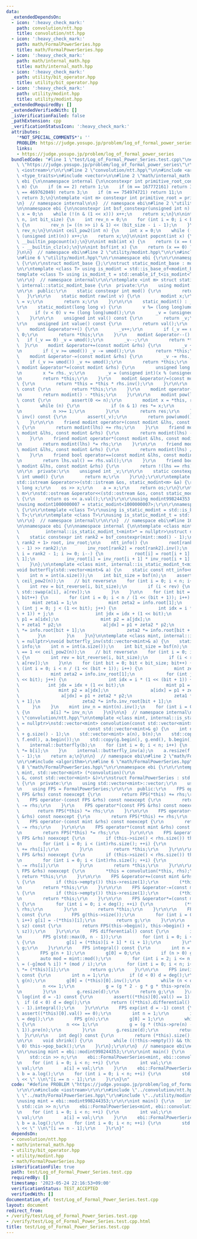 ```yaml
---
data:
  _extendedDependsOn:
  - icon: ':heavy_check_mark:'
    path: convolution/ntt.hpp
    title: convolution/ntt.hpp
  - icon: ':heavy_check_mark:'
    path: math/FormalPowerSeries.hpp
    title: math/FormalPowerSeries.hpp
  - icon: ':heavy_check_mark:'
    path: math/internal_math.hpp
    title: math/internal_math.hpp
  - icon: ':heavy_check_mark:'
    path: utility/bit_operator.hpp
    title: utility/bit_operator.hpp
  - icon: ':heavy_check_mark:'
    path: utility/modint.hpp
    title: utility/modint.hpp
  _extendedRequiredBy: []
  _extendedVerifiedWith: []
  _isVerificationFailed: false
  _pathExtension: cpp
  _verificationStatusIcon: ':heavy_check_mark:'
  attributes:
    '*NOT_SPECIAL_COMMENTS*': ''
    PROBLEM: https://judge.yosupo.jp/problem/log_of_formal_power_series
    links:
    - https://judge.yosupo.jp/problem/log_of_formal_power_series
  bundledCode: "#line 1 \"test/Log_of_Formal_Power_Series.test.cpp\"\n#define PROBLEM\
    \ \"https://judge.yosupo.jp/problem/log_of_formal_power_series\"\r\n\r\n#include\
    \ <iostream>\r\n\r\n#line 2 \"convolution/ntt.hpp\"\n\n#include <array>\n#include\
    \ <type_traits>\n#include <vector>\n\n#line 2 \"math/internal_math.hpp\"\n\nnamespace\
    \ ebi {\n\nnamespace internal {\n\nconstexpr int primitive_root_constexpr(int\
    \ m) {\n    if (m == 2) return 1;\n    if (m == 167772161) return 3;\n    if (m\
    \ == 469762049) return 3;\n    if (m == 754974721) return 11;\n    if (m == 998244353)\
    \ return 3;\n}\ntemplate <int m> constexpr int primitive_root = primitive_root_constexpr(m);\n\
    \n}  // namespace internal\n\n}  // namespace ebi\n#line 2 \"utility/bit_operator.hpp\"\
    \n\nnamespace ebi {\n\nconstexpr int bsf_constexpr(unsigned int n) {\n    int\
    \ x = 0;\n    while (!(n & (1 << x))) x++;\n    return x;\n}\n\nint bit_reverse(int\
    \ n, int bit_size) {\n    int rev_n = 0;\n    for (int i = 0; i < bit_size; i++)\
    \ {\n        rev_n |= ((n >> i) & 1) << (bit_size - i - 1);\n    }\n    return\
    \ rev_n;\n}\n\nint ceil_pow2(int n) {\n    int x = 0;\n    while ((1U << x) <\
    \ (unsigned int)(n)) x++;\n    return x;\n}\n\nint popcnt(int x) {\n    return\
    \ __builtin_popcount(x);\n}\n\nint msb(int x) {\n    return (x == 0) ? -1 : 31\
    \ - __builtin_clz(x);\n}\n\nint bsf(int x) {\n    return (x == 0) ? -1 : __builtin_ctz(x);\n\
    }\n\n}  // namespace ebi\n#line 2 \"utility/modint.hpp\"\n\r\n#include <cassert>\r\
    \n#line 6 \"utility/modint.hpp\"\n\r\nnamespace ebi {\r\n\r\nnamespace internal\
    \ {\r\n\r\nstruct modint_base {};\r\nstruct static_modint_base : modint_base {};\r\
    \n\r\ntemplate <class T> using is_modint = std::is_base_of<modint_base, T>;\r\n\
    template <class T> using is_modint_t = std::enable_if_t<is_modint<T>::value>;\r\
    \n\r\n}  // namespace internal\r\n\r\ntemplate <int m> struct static_modint :\
    \ internal::static_modint_base {\r\n  private:\r\n    using modint = static_modint;\r\
    \n\r\n  public:\r\n    static constexpr int mod() {\r\n        return m;\r\n \
    \   }\r\n\r\n    static modint raw(int v) {\r\n        modint x;\r\n        x._v\
    \ = v;\r\n        return x;\r\n    }\r\n\r\n    static_modint() : _v(0) {}\r\n\
    \r\n    static_modint(long long v) {\r\n        v %= (long long)umod();\r\n  \
    \      if (v < 0) v += (long long)umod();\r\n        _v = (unsigned int)v;\r\n\
    \    }\r\n\r\n    unsigned int val() const {\r\n        return _v;\r\n    }\r\n\
    \r\n    unsigned int value() const {\r\n        return val();\r\n    }\r\n\r\n\
    \    modint &operator++() {\r\n        _v++;\r\n        if (_v == umod()) _v =\
    \ 0;\r\n        return *this;\r\n    }\r\n    modint &operator--() {\r\n     \
    \   if (_v == 0) _v = umod();\r\n        _v--;\r\n        return *this;\r\n  \
    \  }\r\n    modint &operator+=(const modint &rhs) {\r\n        _v += rhs._v;\r\
    \n        if (_v >= umod()) _v -= umod();\r\n        return *this;\r\n    }\r\n\
    \    modint &operator-=(const modint &rhs) {\r\n        _v -= rhs._v;\r\n    \
    \    if (_v >= umod()) _v += umod();\r\n        return *this;\r\n    }\r\n   \
    \ modint &operator*=(const modint &rhs) {\r\n        unsigned long long x = _v;\r\
    \n        x *= rhs._v;\r\n        _v = (unsigned int)(x % (unsigned long long)umod());\r\
    \n        return *this;\r\n    }\r\n    modint &operator/=(const modint &rhs)\
    \ {\r\n        return *this = *this * rhs.inv();\r\n    }\r\n\r\n    modint operator+()\
    \ const {\r\n        return *this;\r\n    }\r\n    modint operator-() const {\r\
    \n        return modint() - *this;\r\n    }\r\n\r\n    modint pow(long long n)\
    \ const {\r\n        assert(0 <= n);\r\n        modint x = *this, res = 1;\r\n\
    \        while (n) {\r\n            if (n & 1) res *= x;\r\n            x *= x;\r\
    \n            n >>= 1;\r\n        }\r\n        return res;\r\n    }\r\n    modint\
    \ inv() const {\r\n        assert(_v);\r\n        return pow(umod() - 2);\r\n\
    \    }\r\n\r\n    friend modint operator+(const modint &lhs, const modint &rhs)\
    \ {\r\n        return modint(lhs) += rhs;\r\n    }\r\n    friend modint operator-(const\
    \ modint &lhs, const modint &rhs) {\r\n        return modint(lhs) -= rhs;\r\n\
    \    }\r\n    friend modint operator*(const modint &lhs, const modint &rhs) {\r\
    \n        return modint(lhs) *= rhs;\r\n    }\r\n\r\n    friend modint operator/(const\
    \ modint &lhs, const modint &rhs) {\r\n        return modint(lhs) /= rhs;\r\n\
    \    }\r\n    friend bool operator==(const modint &lhs, const modint &rhs) {\r\
    \n        return lhs.val() == rhs.val();\r\n    }\r\n    friend bool operator!=(const\
    \ modint &lhs, const modint &rhs) {\r\n        return !(lhs == rhs);\r\n    }\r\
    \n\r\n  private:\r\n    unsigned int _v;\r\n\r\n    static constexpr unsigned\
    \ int umod() {\r\n        return m;\r\n    }\r\n};\r\n\r\ntemplate <int m>\r\n\
    std::istream &operator>>(std::istream &os, static_modint<m> &a) {\r\n    long\
    \ long x;\r\n    os >> x;\r\n    a = x;\r\n    return os;\r\n}\r\ntemplate <int\
    \ m>\r\nstd::ostream &operator<<(std::ostream &os, const static_modint<m> &a)\
    \ {\r\n    return os << a.val();\r\n}\r\n\r\nusing modint998244353 = static_modint<998244353>;\r\
    \nusing modint1000000007 = static_modint<1000000007>;\r\n\r\nnamespace internal\
    \ {\r\n\r\ntemplate <class T>\r\nusing is_static_modint = std::is_base_of<internal::static_modint_base,\
    \ T>;\r\n\r\ntemplate <class T>\r\nusing is_static_modint_t = std::enable_if_t<is_static_modint<T>::value>;\r\
    \n\r\n}  // namespace internal\r\n\r\n}  // namespace ebi\n#line 10 \"convolution/ntt.hpp\"\
    \n\nnamespace ebi {\n\nnamespace internal {\n\ntemplate <class mint, int g = internal::primitive_root<mint::mod()>,\n\
    \          internal::is_static_modint_t<mint>* = nullptr>\nstruct ntt_info {\n\
    \    static constexpr int rank2 = bsf_constexpr(mint::mod() - 1);\n\n    std::array<mint,\
    \ rank2 + 1> root, inv_root;\n\n    ntt_info() {\n        root[rank2] = mint(g).pow((mint::mod()\
    \ - 1) >> rank2);\n        inv_root[rank2] = root[rank2].inv();\n        for (int\
    \ i = rank2 - 1; i >= 0; i--) {\n            root[i] = root[i + 1] * root[i +\
    \ 1];\n            inv_root[i] = inv_root[i + 1] * inv_root[i + 1];\n        }\n\
    \    }\n};\n\ntemplate <class mint, internal::is_static_modint_t<mint>* = nullptr>\n\
    void butterfly(std::vector<mint>& a) {\n    static const ntt_info<mint> info;\n\
    \    int n = int(a.size());\n    int bit_size = bsf(n);\n    assert(n == 1 <<\
    \ ceil_pow2(n));\n    // bit reverse\n    for (int i = 0; i < n; i++) {\n    \
    \    int rev = bit_reverse(i, bit_size);\n        if (i < rev) {\n           \
    \ std::swap(a[i], a[rev]);\n        }\n    }\n\n    for (int bit = 0; bit < bit_size;\
    \ bit++) {\n        for (int i = 0; i < n / (1 << (bit + 1)); i++) {\n       \
    \     mint zeta1 = 1;\n            mint zeta2 = info.root[1];\n            for\
    \ (int j = 0; j < (1 << bit); j++) {\n                int idx = i * (1 << (bit\
    \ + 1)) + j;\n                int jdx = idx + (1 << bit);\n                mint\
    \ p1 = a[idx];\n                mint p2 = a[jdx];\n                a[idx] = p1\
    \ + zeta1 * p2;\n                a[jdx] = p1 + zeta2 * p2;\n                zeta1\
    \ *= info.root[bit + 1];\n                zeta2 *= info.root[bit + 1];\n     \
    \       }\n        }\n    }\n}\n\ntemplate <class mint, internal::is_static_modint_t<mint>*\
    \ = nullptr>\nvoid butterfly_inv(std::vector<mint>& a) {\n    static const ntt_info<mint>\
    \ info;\n    int n = int(a.size());\n    int bit_size = bsf(n);\n    assert(n\
    \ == 1 << ceil_pow2(n));\n    // bit reverse\n    for (int i = 0; i < n; i++)\
    \ {\n        int rev = bit_reverse(i, bit_size);\n        if (i < rev) std::swap(a[i],\
    \ a[rev]);\n    }\n\n    for (int bit = 0; bit < bit_size; bit++) {\n        for\
    \ (int i = 0; i < n / (1 << (bit + 1)); i++) {\n            mint zeta1 = 1;\n\
    \            mint zeta2 = info.inv_root[1];\n            for (int j = 0; j < (1\
    \ << bit); j++) {\n                int idx = i * (1 << (bit + 1)) + j;\n     \
    \           int jdx = idx + (1 << bit);\n                mint p1 = a[idx];\n \
    \               mint p2 = a[jdx];\n                a[idx] = p1 + zeta1 * p2;\n\
    \                a[jdx] = p1 + zeta2 * p2;\n                zeta1 *= info.inv_root[bit\
    \ + 1];\n                zeta2 *= info.inv_root[bit + 1];\n            }\n   \
    \     }\n    }\n    mint inv_n = mint(n).inv();\n    for (int i = 0; i < n; i++)\
    \ {\n        a[i] *= inv_n;\n    }\n}\n\n}  // namespace internal\n\n#line 101\
    \ \"convolution/ntt.hpp\"\n\ntemplate <class mint, internal::is_static_modint_t<mint>*\
    \ = nullptr>\nstd::vector<mint> convolution(const std::vector<mint>& f,\n    \
    \                          const std::vector<mint>& g) {\n    int n = 1 << ceil_pow2(f.size()\
    \ + g.size() - 1);\n    std::vector<mint> a(n), b(n);\n    std::copy(f.begin(),\
    \ f.end(), a.begin());\n    std::copy(g.begin(), g.end(), b.begin());\n    internal::butterfly(a);\n\
    \    internal::butterfly(b);\n    for (int i = 0; i < n; i++) {\n        a[i]\
    \ *= b[i];\n    }\n    internal::butterfly_inv(a);\n    a.resize(f.size() + g.size()\
    \ - 1);\n    return a;\n}\n\n}  // namespace ebi\n#line 2 \"math/FormalPowerSeries.hpp\"\
    \n\r\n#include <algorithm>\r\n#line 6 \"math/FormalPowerSeries.hpp\"\n\r\n#line\
    \ 8 \"math/FormalPowerSeries.hpp\"\n\r\nnamespace ebi {\r\n\r\ntemplate <class\
    \ mint, std::vector<mint> (*convolution)(\r\n                          const std::vector<mint>\
    \ &, const std::vector<mint> &)>\r\nstruct FormalPowerSeries : std::vector<mint>\
    \ {\r\n  private:\r\n    using std::vector<mint>::vector;\r\n    using std::vector<mint>::vector::operator=;\r\
    \n    using FPS = FormalPowerSeries;\r\n\r\n  public:\r\n    FPS operator+(const\
    \ FPS &rhs) const noexcept {\r\n        return FPS(*this) += rhs;\r\n    }\r\n\
    \    FPS operator-(const FPS &rhs) const noexcept {\r\n        return FPS(*this)\
    \ -= rhs;\r\n    }\r\n    FPS operator*(const FPS &rhs) const noexcept {\r\n \
    \       return FPS(*this) *= rhs;\r\n    }\r\n\r\n    FPS operator+(const mint\
    \ &rhs) const noexcept {\r\n        return FPS(*this) += rhs;\r\n    }\r\n\r\n\
    \    FPS operator-(const mint &rhs) const noexcept {\r\n        return FPS(*this)\
    \ -= rhs;\r\n    }\r\n\r\n    FPS operator*(const mint &rhs) const noexcept {\r\
    \n        return FPS(*this) *= rhs;\r\n    }\r\n\r\n    FPS &operator+=(const\
    \ FPS &rhs) noexcept {\r\n        if (this->size() < rhs.size()) this->resize(rhs.size());\r\
    \n        for (int i = 0; i < (int)rhs.size(); ++i) {\r\n            (*this)[i]\
    \ += rhs[i];\r\n        }\r\n        return *this;\r\n    }\r\n\r\n    FPS &operator-=(const\
    \ FPS &rhs) noexcept {\r\n        if (this->size() < rhs.size()) this->resize(rhs.size());\r\
    \n        for (int i = 0; i < (int)rhs.size(); ++i) {\r\n            (*this)[i]\
    \ -= rhs[i];\r\n        }\r\n        return *this;\r\n    }\r\n\r\n    FPS &operator*=(const\
    \ FPS &rhs) noexcept {\r\n        *this = convolution(*this, rhs);\r\n       \
    \ return *this;\r\n    }\r\n\r\n    FPS &operator+=(const mint &rhs) noexcept\
    \ {\r\n        if (this->empty()) this->resize(1);\r\n        (*this)[0] += rhs;\r\
    \n        return *this;\r\n    }\r\n\r\n    FPS &operator-=(const mint &rhs) noexcept\
    \ {\r\n        if (this->empty()) this->resize(1);\r\n        (*this)[0] -= rhs;\r\
    \n        return *this;\r\n    }\r\n\r\n    FPS &operator*=(const mint &rhs) noexcept\
    \ {\r\n        for (int i = 0; i < deg(); ++i) {\r\n            (*this)[i] *=\
    \ rhs;\r\n        }\r\n        return *this;\r\n    }\r\n\r\n    FPS operator-()\
    \ const {\r\n        FPS g(this->size());\r\n        for (int i = 0; i < (int)this->size();\
    \ i++) g[i] = -(*this)[i];\r\n        return g;\r\n    }\r\n\r\n    FPS pre(int\
    \ sz) const {\r\n        return FPS(this->begin(), this->begin() + std::min(deg(),\
    \ sz));\r\n    }\r\n\r\n    FPS differential() const {\r\n        int n = deg();\r\
    \n        FPS g(std::max(0, n - 1));\r\n        for (int i = 0; i < n - 1; i++)\
    \ {\r\n            g[i] = (*this)[i + 1] * (i + 1);\r\n        }\r\n        return\
    \ g;\r\n    }\r\n\r\n    FPS integral() const {\r\n        int n = deg();\r\n\
    \        FPS g(n + 1);\r\n        g[0] = 0;\r\n        if (n > 0) g[1] = 1;\r\n\
    \        auto mod = mint::mod();\r\n        for (int i = 2; i <= n; i++) g[i]\
    \ = (-g[mod % i]) * (mod / i);\r\n        for (int i = 0; i < n; i++) g[i + 1]\
    \ *= (*this)[i];\r\n        return g;\r\n    }\r\n\r\n    FPS inv(int d = -1)\
    \ const {\r\n        int n = 1;\r\n        if (d < 0) d = deg();\r\n        FPS\
    \ g(n);\r\n        g[0] = (*this)[0].inv();\r\n        while (n < d) {\r\n   \
    \         n <<= 1;\r\n            g = (g * 2 - g * g * this->pre(n)).pre(n);\r\
    \n        }\r\n        g.resize(d);\r\n        return g;\r\n    }\r\n\r\n    FPS\
    \ log(int d = -1) const {\r\n        assert((*this)[0].val() == 1);\r\n      \
    \  if (d < 0) d = deg();\r\n        return ((*this).differential() * (*this).inv(d)).pre(d\
    \ - 1).integral();\r\n    }\r\n\r\n    FPS exp(int d = -1) const {\r\n       \
    \ assert((*this)[0].val() == 0);\r\n        int n = 1;\r\n        if (d < 0) d\
    \ = deg();\r\n        FPS g(n);\r\n        g[0] = 1;\r\n        while (n < d)\
    \ {\r\n            n <<= 1;\r\n            g = (g * (this->pre(n) - g.log(n) +\
    \ 1)).pre(n);\r\n        }\r\n        g.resize(d);\r\n        return g;\r\n  \
    \  }\r\n\r\n    int deg() const {\r\n        return (*this).size();\r\n    }\r\
    \n\r\n    void shrink() {\r\n        while ((!this->empty()) && this->back() ==\
    \ 0) this->pop_back();\r\n    }\r\n};\r\n\r\n}  // namespace ebi\n#line 8 \"test/Log_of_Formal_Power_Series.test.cpp\"\
    \n\r\nusing mint = ebi::modint998244353;\r\n\r\nint main() {\r\n    int n;\r\n\
    \    std::cin >> n;\r\n    ebi::FormalPowerSeries<mint, ebi::convolution> a(n);\r\
    \n    for (int i = 0; i < n; ++i) {\r\n        int val;\r\n        std::cin >>\
    \ val;\r\n        a[i] = val;\r\n    }\r\n    ebi::FormalPowerSeries<mint, ebi::convolution>\
    \ b = a.log();\r\n    for (int i = 0; i < n; ++i) {\r\n        std::cout << b[i].val()\
    \ << \" \\n\"[i == n - 1];\r\n    }\r\n}\n"
  code: "#define PROBLEM \"https://judge.yosupo.jp/problem/log_of_formal_power_series\"\
    \r\n\r\n#include <iostream>\r\n\r\n#include \"../convolution/ntt.hpp\"\r\n#include\
    \ \"../math/FormalPowerSeries.hpp\"\r\n#include \"../utility/modint.hpp\"\r\n\r\
    \nusing mint = ebi::modint998244353;\r\n\r\nint main() {\r\n    int n;\r\n   \
    \ std::cin >> n;\r\n    ebi::FormalPowerSeries<mint, ebi::convolution> a(n);\r\
    \n    for (int i = 0; i < n; ++i) {\r\n        int val;\r\n        std::cin >>\
    \ val;\r\n        a[i] = val;\r\n    }\r\n    ebi::FormalPowerSeries<mint, ebi::convolution>\
    \ b = a.log();\r\n    for (int i = 0; i < n; ++i) {\r\n        std::cout << b[i].val()\
    \ << \" \\n\"[i == n - 1];\r\n    }\r\n}"
  dependsOn:
  - convolution/ntt.hpp
  - math/internal_math.hpp
  - utility/bit_operator.hpp
  - utility/modint.hpp
  - math/FormalPowerSeries.hpp
  isVerificationFile: true
  path: test/Log_of_Formal_Power_Series.test.cpp
  requiredBy: []
  timestamp: '2023-05-24 22:16:53+09:00'
  verificationStatus: TEST_ACCEPTED
  verifiedWith: []
documentation_of: test/Log_of_Formal_Power_Series.test.cpp
layout: document
redirect_from:
- /verify/test/Log_of_Formal_Power_Series.test.cpp
- /verify/test/Log_of_Formal_Power_Series.test.cpp.html
title: test/Log_of_Formal_Power_Series.test.cpp
---
```

